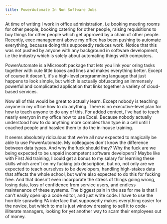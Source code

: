 ```yaml
---
title: PowerAutomate In Non Software Jobs
---
```

At time of writing I work in office administration, i.e booking meeting rooms for other people, booking catering for other people, raising requisitions to buy things for other people which get approved by a chain of other people. Recently, exec management above my office has been pushing to automate everything, because doing this supposedly reduces work. Notice that this was not pushed by anyone with any background in software development, i.e the industry which is solely about automating things with computers. 

PowerAutomate is a Microsoft package that lets you link your oring tasks together with cute little boxes and lines and makes everything better. Except of course it doesn't, it's a high-level programming language that just happens to look simple, but which is actually obfuscating an immensely powerful and complicated application that links together a variety of cloud-based services.

Now all of this would be great to actually learn. Except nobody is teaching anyone in my office how to do anything. There is no executive-level plan for how to teach anyone to do any of this. For added context, I've had to teach nearly everyon in my office how to use Excel. Because nobody actually understood how to do anything more complex than type in a cell until I coached people and hassled them to do the in-house training.

It seems absolutely ridiculous that we're all now expected to magically be able to use PowerAutomate. My colleagues don't know the difference between data types. And why the fuck should they? Why the fuck are we being expected to be unpaid incompetent software developers? Maybe like with First Aid training, I could get a bonus to my salary for learning these skills which aren't on my fucking job description, but no, not only are we expected to teach ourselves to be developers, handling high-stakes data that affects the whole school, but we're also expected to do this for fucking free. And that doesn't even incorporate the stress of things going wrong, losing data, loss of confidence from service users, and endless maintenance of these systems. The biggest pain in the ass for me is that I can't easily open up a code editor, and just write code. I have to use the horrible sprawling PA interface that supposedly makes everything easier for the novice, but which to me is just window dressing to sell it to code-illiterate managers, looking for yet another way to scam their employees out of money. 